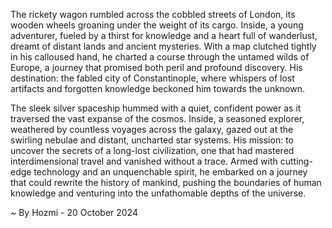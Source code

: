 
The rickety wagon rumbled across the cobbled streets of London, its wooden wheels groaning under the weight of its cargo. Inside, a young adventurer, fueled by a thirst for knowledge and a heart full of wanderlust, dreamt of distant lands and ancient mysteries. With a map clutched tightly in his calloused hand, he charted a course through the untamed wilds of Europe, a journey that promised both peril and profound discovery. His destination: the fabled city of Constantinople, where whispers of lost artifacts and forgotten knowledge beckoned him towards the unknown.

The sleek silver spaceship hummed with a quiet, confident power as it traversed the vast expanse of the cosmos. Inside, a seasoned explorer, weathered by countless voyages across the galaxy, gazed out at the swirling nebulae and distant, uncharted star systems. His mission: to uncover the secrets of a long-lost civilization, one that had mastered interdimensional travel and vanished without a trace. Armed with cutting-edge technology and an unquenchable spirit, he embarked on a journey that could rewrite the history of mankind, pushing the boundaries of human knowledge and venturing into the unfathomable depths of the universe. 

~ By Hozmi - 20 October 2024
